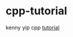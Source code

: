 # cpp-tutorial

kenny yip cpp [tutorial](https://www.youtube.com/watch?v=4yK9LJN87io&list=PLnKe36F30Y4ZDNIOZ51sX25pWKQ1pkpTE&index=20)
